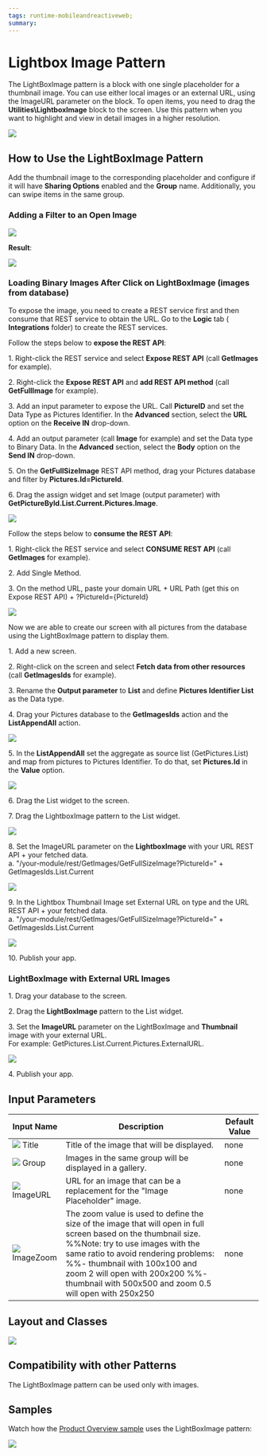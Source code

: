 ```yaml
---
tags: runtime-mobileandreactiveweb;  
summary: 
---
```


# Lightbox Image Pattern

The LightBoxImage pattern is a block with one single placeholder for a thumbnail image. You can use either local images or an external URL, using the ImageURL parameter on the block. To open items, you need to drag the **Utilities\LightboxImage** block to the screen. Use this pattern when you want to highlight and view in detail images in a higher resolution.

![](images/2017_10_31_15_46_43_LighBoxImage_documentation_Google_Docs.png)

## How to Use the LightBoxImage Pattern

Add the thumbnail image to the corresponding placeholder and configure if it will have **Sharing Options** enabled and the **Group** name. Additionally, you can swipe items in the same group.

### Adding a Filter to an Open Image

![](images/light_box_add_filter.png)

**Result**:

![](images/Lightbox_filter.gif)

### Loading Binary Images After Click on LightBoxImage (images from database)

To expose the image, you need to create a REST service first and then consume that REST service to obtain the URL. Go to the **Logic** tab ( **Integrations** folder) to create the REST services.

Follow the steps below to **expose the REST API**:

1\. Right-click the REST service and select **Expose REST API** (call **GetImages** for example).

2\. Right-click the **Expose REST API** and **add REST API method** (call **GetFullImage** for example).

3\. Add an input parameter to expose the URL. Call **PictureID** and set the Data Type as Pictures Identifier. In the **Advanced** section, select the **URL** option on the **Receive IN** drop-down.

4\. Add an output parameter (call **Image** for example) and set the Data type to Binary Data. In the **Advanced** section, select the **Body** option on the **Send IN** drop-down.

5\. On the **GetFullSizeImage** REST API method, drag your Pictures database and filter by **Pictures.Id=PictureId**.

6\. Drag the assign widget and set Image (output parameter) with **GetPictureById.List.Current.Pictures.Image**.

![](images/2017_10_31_15_48_17_LighBoxImage_documentation_Google_Docs.png)

Follow the steps below to **consume the REST API**:

1\. Right-click the REST service and select **CONSUME REST API** (call **GetImages** for example).

2\. Add Single Method.

3\. On the method URL, paste your domain URL + URL Path (get this on Expose REST API) + ?PictureId={PictureId}

![](images/2017_10_31_15_48_32_LighBoxImage_documentation_Google_Docs.png)

Now we are able to create our screen with all pictures from the database using the LightBoxImage pattern to display them.

1\. Add a new screen.

2\. Right-click on the screen and select **Fetch data from other resources** (call **GetImagesIds** for example).

3\. Rename the **Output parameter** to **List** and define **Pictures Identifier List** as the Data type.

4\. Drag your Pictures database to the **GetImagesIds** action and the **ListAppendAll** action.

![](images/2017_10_31_15_48_55_LighBoxImage_documentation_Google_Docs.png)

5\. In the **ListAppendAll** set the aggregate as source list (GetPictures.List) and map from pictures to Pictures Identifier. To do that, set **Pictures.Id** in the **Value** option.

![](images/2017_10_31_15_50_07_LighBoxImage_documentation_Google_Docs.png)

6\. Drag the List widget to the screen.

7\. Drag the LightboxImage pattern to the List widget.

![](images/2017_10_31_15_50_22_LighBoxImage_documentation_Google_Docs.png)

8\. Set the ImageURL parameter on the **LightboxImage** with your URL REST API + your fetched data.  
a. "/your-module/rest/GetImages/GetFullSizeImage?PictureId=" + GetImagesIds.List.Current

![](images/2017_10_31_15_50_52_LighBoxImage_documentation_Google_Docs.png)

9\. In the Lightbox Thumbnail Image set External URL on type and the URL REST API + your fetched data.  
a. "/your-module/rest/GetImages/GetFullSizeImage?PictureId=" + GetImagesIds.List.Current

![](images/2017_10_31_15_51_12_LighBoxImage_documentation_Google_Docs.png)

10\. Publish your app.

### LightBoxImage with External URL Images

1\. Drag your database to the screen.

2\. Drag the **LightBoxImage** pattern to the List widget.

3\. Set the **ImageURL** parameter on the LightBoxImage and **Thumbnail** image with your external URL.  
For example: GetPictures.List.Current.Pictures.ExternalURL.

![](images/2017_10_31_15_51_44_LighBoxImage_documentation_Google_Docs.png)

4\. Publish your app.  

## Input Parameters

**Input Name** |  **Description** |  **Default Value**  
---|---|---  
![](images/input.png) Title  |  Title of the image that will be displayed.  |  none  
![](images/input.png) Group  |  Images in the same group will be displayed in a gallery.  |  none  
![](images/input.png) ImageURL  |  URL for an image that can be a replacement for the "Image Placeholder" image.  |  none  
![](images/input.png) ImageZoom  |  The zoom value is used to define the size of the image that will open in full screen based on the thumbnail size. %%Note: try to use images with the same ratio to avoid rendering problems:  %%- thumbnail with 100x100 and zoom 2 will open with 200x200  %%- thumbnail with 500x500 and zoom 0.5 will open with 250x250  |  none  
  
## Layout and Classes

![](images/2017_10_31_15_47_39_LighBoxImage_documentation_Google_Docs.png)

## Compatibility with other Patterns

The LightBoxImage pattern can be used only with images.

## Samples

Watch how the [Product Overview sample](https://silkui.outsystems.com/Samples_Mobile.aspx#Mobile_Details-Samples_ProductOverview "https://silkui.outsystems.com/Samples_Mobile.aspx#Mobile_Details-Samples_ProductOverview") uses the LightBoxImage pattern:

![](images/Sample_LightBoxImage.gif)
